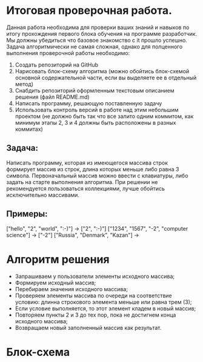# Итоговая проверочная работа.
Данная работа необходима для проверки ваших знаний и навыков по итогу прохождения первого блока обучения
на программе разработчик. Мы должны убедиться что базовое знакомство с it прошло успешно.
Задача алгоритмически не самая сложная, однако для полценного выполнения проверочной работы необходимо:
1. Создать репозиторий на GitHub
2. Нарисовать блок-схему алгоритма (можно обойтись блок-схемой основной содержательной части, если вы
выделяете ее в отдельный метод)
3. Снабдить репозиторий оформленным текстовым описанием решения (файл README.md)
4. Написать программу, решающую поставленную задачу
5. Использовать контроль версий в работе над этим небольшим проектом (не должно быть так что все залито
одним коммитом, как минимум этапы 2, 3 и 4 должны быть расположены в разных коммитах)
## Задача: 
Написать программу, которая из имеющегося массива строк формирует массив из строк, длина которых
меньше либо равна 3 символа. Первоначальный массив можно ввести с клавиатуры, либо задать на старте
выполнения алгоритма. При решении не рекомендуется пользоваться коллекциями, лучше обойтись
исключительно массивами.
## Примеры:
["hello", "2", "world", ":-)"] -> ["2", ":-)"]
["1234", "1567", "-2", "computer science"] -> ["-2"]
["Russia", "Denmark", "Kazan"] ->

# Алгоритм решения
* Запрашиваем у пользователи элементы исходного массива;
* Формируем исходный массив;
* Перебираем значения исходного массива;
* Проверяем элементы массива по очереди на соответствие условию: длинна строкового элемента меньше или равна трем (3);
* Если условие выполняется, то этот элемент кладем в новый массив;
* Повторяем пункты 2 и 3 до тех пор, пока не достигнем конца исходного массива;
* Возвращаем новый заполненный массив как результат.
# Блок-схема
 
